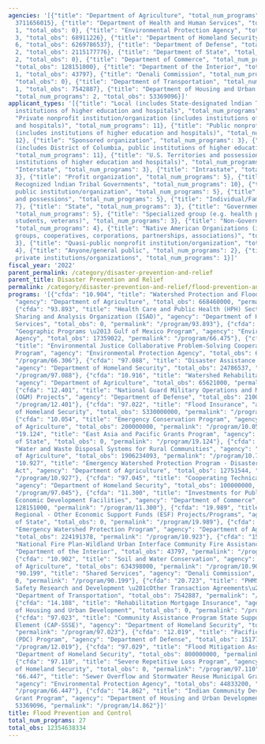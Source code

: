 ```yaml
---
agencies: '[{"title": "Department of Agriculture", "total_num_programs": 7, "total_obs":
  3711656015}, {"title": "Department of Health and Human Services", "total_num_programs":
  1, "total_obs": 0}, {"title": "Environmental Protection Agency", "total_num_programs":
  3, "total_obs": 68911226}, {"title": "Department of Homeland Security", "total_num_programs":
  6, "total_obs": 6269786537}, {"title": "Department of Defense", "total_num_programs":
  2, "total_obs": 2115177776}, {"title": "Department of State", "total_num_programs":
  2, "total_obs": 0}, {"title": "Department of Commerce", "total_num_programs": 1,
  "total_obs": 128151000}, {"title": "Department of the Interior", "total_num_programs":
  1, "total_obs": 43797}, {"title": "Denali Commission", "total_num_programs": 1,
  "total_obs": 0}, {"title": "Department of Transportation", "total_num_programs":
  1, "total_obs": 7542887}, {"title": "Department of Housing and Urban Development",
  "total_num_programs": 2, "total_obs": 53369096}]'
applicant_types: '[{"title": "Local (includes State-designated lndian Tribes, excludes
  institutions of higher education and hospitals", "total_num_programs": 14}, {"title":
  "Private nonprofit institution/organization (includes institutions of higher education
  and hospitals)", "total_num_programs": 11}, {"title": "Public nonprofit institution/organization
  (includes institutions of higher education and hospitals)", "total_num_programs":
  12}, {"title": "Sponsored organization", "total_num_programs": 3}, {"title": "State
  (includes District of Columbia, public institutions of higher education and hospitals)",
  "total_num_programs": 11}, {"title": "U.S. Territories and possessions (includes
  institutions of higher education and hospitals)", "total_num_programs": 7}, {"title":
  "Interstate", "total_num_programs": 3}, {"title": "Intrastate", "total_num_programs":
  3}, {"title": "Profit organization", "total_num_programs": 5}, {"title": "Federally
  Recognized lndian Tribal Governments", "total_num_programs": 10}, {"title": "Other
  public institution/organization", "total_num_programs": 5}, {"title": "U.S. Territories
  and possessions", "total_num_programs": 5}, {"title": "Individual/Family", "total_num_programs":
  7}, {"title": "State", "total_num_programs": 3}, {"title": "Government - General",
  "total_num_programs": 5}, {"title": "Specialized group (e.g. health professionals,
  students, veterans)", "total_num_programs": 3}, {"title": "Non-Government - General",
  "total_num_programs": 4}, {"title": "Native American Organizations (includes lndian
  groups, cooperatives, corporations, partnerships, associations)", "total_num_programs":
  3}, {"title": "Quasi-public nonprofit institution/organization", "total_num_programs":
  4}, {"title": "Anyone/general public", "total_num_programs": 2}, {"title": "Other
  private institutions/organizations", "total_num_programs": 1}]'
fiscal_year: '2022'
parent_permalink: /category/disaster-prevention-and-relief
parent_title: Disaster Prevention and Relief
permalink: /category/disaster-prevention-and-relief/flood-prevention-and-control
programs: '[{"cfda": "10.904", "title": "Watershed Protection and Flood Prevention",
  "agency": "Department of Agriculture", "total_obs": 668460000, "permalink": "/program/10.904"},
  {"cfda": "93.893", "title": "Health Care and Public Health (HPH) Sector Information
  Sharing and Analysis Organization (ISAO)", "agency": "Department of Health and Human
  Services", "total_obs": 0, "permalink": "/program/93.893"}, {"cfda": "66.475", "title":
  "Geographic Programs \u2013 Gulf of Mexico Program", "agency": "Environmental Protection
  Agency", "total_obs": 17359022, "permalink": "/program/66.475"}, {"cfda": "66.306",
  "title": "Environmental Justice Collaborative Problem-Solving Cooperative Agreement
  Program", "agency": "Environmental Protection Agency", "total_obs": 6719004, "permalink":
  "/program/66.306"}, {"cfda": "97.088", "title": "Disaster Assistance Projects",
  "agency": "Department of Homeland Security", "total_obs": 24786537, "permalink":
  "/program/97.088"}, {"cfda": "10.916", "title": "Watershed Rehabilitation Program",
  "agency": "Department of Agriculture", "total_obs": 65621000, "permalink": "/program/10.916"},
  {"cfda": "12.401", "title": "National Guard Military Operations and Maintenance
  (O&M) Projects", "agency": "Department of Defense", "total_obs": 2100000000, "permalink":
  "/program/12.401"}, {"cfda": "97.022", "title": "Flood Insurance", "agency": "Department
  of Homeland Security", "total_obs": 5330000000, "permalink": "/program/97.022"},
  {"cfda": "10.054", "title": "Emergency Conservation Program", "agency": "Department
  of Agriculture", "total_obs": 200000000, "permalink": "/program/10.054"}, {"cfda":
  "19.124", "title": "East Asia and Pacific Grants Program", "agency": "Department
  of State", "total_obs": 0, "permalink": "/program/19.124"}, {"cfda": "10.760", "title":
  "Water and Waste Disposal Systems for Rural Communities", "agency": "Department
  of Agriculture", "total_obs": 1906234093, "permalink": "/program/10.760"}, {"cfda":
  "10.927", "title": "Emergency Watershed Protection Program - Disaster Relief Appropriations
  Act", "agency": "Department of Agriculture", "total_obs": 12751544, "permalink":
  "/program/10.927"}, {"cfda": "97.045", "title": "Cooperating Technical Partners",
  "agency": "Department of Homeland Security", "total_obs": 100000000, "permalink":
  "/program/97.045"}, {"cfda": "11.300", "title": "Investments for Public Works and
  Economic Development Facilities", "agency": "Department of Commerce", "total_obs":
  128151000, "permalink": "/program/11.300"}, {"cfda": "19.989", "title": "State/African
  Regional - Other Economic Support Funds (ESF) Projects/Programs", "agency": "Department
  of State", "total_obs": 0, "permalink": "/program/19.989"}, {"cfda": "10.923", "title":
  "Emergency Watershed Protection Program", "agency": "Department of Agriculture",
  "total_obs": 224191378, "permalink": "/program/10.923"}, {"cfda": "15.674", "title":
  "National Fire Plan-Wildland Urban Interface Community Fire Assistance", "agency":
  "Department of the Interior", "total_obs": 43797, "permalink": "/program/15.674"},
  {"cfda": "10.902", "title": "Soil and Water Conservation", "agency": "Department
  of Agriculture", "total_obs": 634398000, "permalink": "/program/10.902"}, {"cfda":
  "90.199", "title": "Shared Services", "agency": "Denali Commission", "total_obs":
  0, "permalink": "/program/90.199"}, {"cfda": "20.723", "title": "PHMSA Pipeline
  Safety Research and Development \u201cOther Transaction Agreements\u201d", "agency":
  "Department of Transportation", "total_obs": 7542887, "permalink": "/program/20.723"},
  {"cfda": "14.108", "title": "Rehabilitation Mortgage Insurance", "agency": "Department
  of Housing and Urban Development", "total_obs": 0, "permalink": "/program/14.108"},
  {"cfda": "97.023", "title": "Community Assistance Program State Support Services
  Element (CAP-SSSE)", "agency": "Department of Homeland Security", "total_obs": 15000000,
  "permalink": "/program/97.023"}, {"cfda": "12.019", "title": "Pacific Center Disaster
  (PDC) Program", "agency": "Department of Defense", "total_obs": 15177776, "permalink":
  "/program/12.019"}, {"cfda": "97.029", "title": "Flood Mitigation Assistance", "agency":
  "Department of Homeland Security", "total_obs": 800000000, "permalink": "/program/97.029"},
  {"cfda": "97.110", "title": "Severe Repetitive Loss Program", "agency": "Department
  of Homeland Security", "total_obs": 0, "permalink": "/program/97.110"}, {"cfda":
  "66.447", "title": "Sewer Overflow and Stormwater Reuse Municipal Grant Program",
  "agency": "Environmental Protection Agency", "total_obs": 44833200, "permalink":
  "/program/66.447"}, {"cfda": "14.862", "title": "Indian Community Development Block
  Grant Program", "agency": "Department of Housing and Urban Development", "total_obs":
  53369096, "permalink": "/program/14.862"}]'
title: Flood Prevention and Control
total_num_programs: 27
total_obs: 12354638334
---
```

